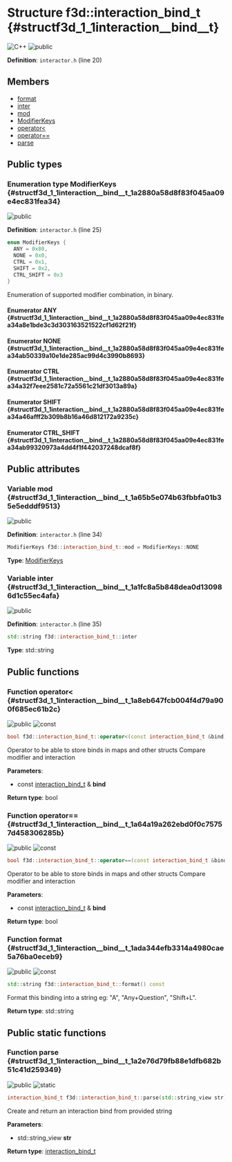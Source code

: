 # Structure f3d::interaction\_bind\_t {#structf3d_1_1interaction__bind__t}

![][C++]
![][public]

**Definition**: `interactor.h` (line 20)





## Members

* [format](structf3d_1_1interaction__bind__t.md#structf3d_1_1interaction__bind__t_1ada344efb3314a4980cae5a76ba0eceb9)
* [inter](structf3d_1_1interaction__bind__t.md#structf3d_1_1interaction__bind__t_1a1fc8a5b848dea0d130986d1c55ec4afa)
* [mod](structf3d_1_1interaction__bind__t.md#structf3d_1_1interaction__bind__t_1a65b5e074b63fbbfa01b35e5edddf9513)
* [ModifierKeys](structf3d_1_1interaction__bind__t.md#structf3d_1_1interaction__bind__t_1a2880a58d8f83f045aa09e4ec831fea34)
* [operator\<](structf3d_1_1interaction__bind__t.md#structf3d_1_1interaction__bind__t_1a8eb647fcb004f4d79a900f685ec61b2c)
* [operator==](structf3d_1_1interaction__bind__t.md#structf3d_1_1interaction__bind__t_1a64a19a262ebd0f0c75757d458306285b)
* [parse](structf3d_1_1interaction__bind__t.md#structf3d_1_1interaction__bind__t_1a2e76d79fb88e1dfb682b51c41d259349)

## Public types

### Enumeration type ModifierKeys {#structf3d_1_1interaction__bind__t_1a2880a58d8f83f045aa09e4ec831fea34}

![][public]

**Definition**: `interactor.h` (line 25)


```cpp
enum ModifierKeys {
  ANY = 0x80,
  NONE = 0x0,
  CTRL = 0x1,
  SHIFT = 0x2,
  CTRL_SHIFT = 0x3
}
```




Enumeration of supported modifier combination, in binary.



#### Enumerator ANY {#structf3d_1_1interaction__bind__t_1a2880a58d8f83f045aa09e4ec831fea34a8e1bde3c3d303163521522cf1d62f21f}





#### Enumerator NONE {#structf3d_1_1interaction__bind__t_1a2880a58d8f83f045aa09e4ec831fea34ab50339a10e1de285ac99d4c3990b8693}





#### Enumerator CTRL {#structf3d_1_1interaction__bind__t_1a2880a58d8f83f045aa09e4ec831fea34a32f7eee2581c72a5561c21df3013a89a}





#### Enumerator SHIFT {#structf3d_1_1interaction__bind__t_1a2880a58d8f83f045aa09e4ec831fea34a46afff2b309b8b16a46d812172a9235c}





#### Enumerator CTRL\_SHIFT {#structf3d_1_1interaction__bind__t_1a2880a58d8f83f045aa09e4ec831fea34ab99320973a4dd4f1f442037248dcaf8f}







## Public attributes

### Variable mod {#structf3d_1_1interaction__bind__t_1a65b5e074b63fbbfa01b35e5edddf9513}

![][public]

**Definition**: `interactor.h` (line 34)


```cpp
ModifierKeys f3d::interaction_bind_t::mod = ModifierKeys::NONE
```








**Type**: [ModifierKeys](structf3d_1_1interaction__bind__t.md#structf3d_1_1interaction__bind__t_1a2880a58d8f83f045aa09e4ec831fea34)



### Variable inter {#structf3d_1_1interaction__bind__t_1a1fc8a5b848dea0d130986d1c55ec4afa}

![][public]

**Definition**: `interactor.h` (line 35)


```cpp
std::string f3d::interaction_bind_t::inter
```








**Type**: std::string



## Public functions

### Function operator\< {#structf3d_1_1interaction__bind__t_1a8eb647fcb004f4d79a900f685ec61b2c}

![][public]
![][const]


```cpp
bool f3d::interaction_bind_t::operator<(const interaction_bind_t &bind) const
```




Operator to be able to store binds in maps and other structs Compare modifier and interaction



**Parameters**:

* const [interaction\_bind\_t](structf3d_1_1interaction__bind__t.md) & **bind**

**Return type**: bool



### Function operator== {#structf3d_1_1interaction__bind__t_1a64a19a262ebd0f0c75757d458306285b}

![][public]
![][const]


```cpp
bool f3d::interaction_bind_t::operator==(const interaction_bind_t &bind) const
```




Operator to be able to store binds in maps and other structs Compare modifier and interaction



**Parameters**:

* const [interaction\_bind\_t](structf3d_1_1interaction__bind__t.md) & **bind**

**Return type**: bool



### Function format {#structf3d_1_1interaction__bind__t_1ada344efb3314a4980cae5a76ba0eceb9}

![][public]
![][const]


```cpp
std::string f3d::interaction_bind_t::format() const
```




Format this binding into a string eg: "A", "Any+Question", "Shift+L".



**Return type**: std::string



## Public static functions

### Function parse {#structf3d_1_1interaction__bind__t_1a2e76d79fb88e1dfb682b51c41d259349}

![][public]
![][static]


```cpp
interaction_bind_t f3d::interaction_bind_t::parse(std::string_view str)
```




Create and return an interaction bind from provided string



**Parameters**:

* std::string_view **str**

**Return type**: [interaction\_bind\_t](structf3d_1_1interaction__bind__t.md)



[public]: https://img.shields.io/badge/-public-brightgreen (public)
[C++]: https://img.shields.io/badge/language-C%2B%2B-blue (C++)
[const]: https://img.shields.io/badge/-const-lightblue (const)
[protected]: https://img.shields.io/badge/-protected-yellow (protected)
[static]: https://img.shields.io/badge/-static-lightgrey (static)